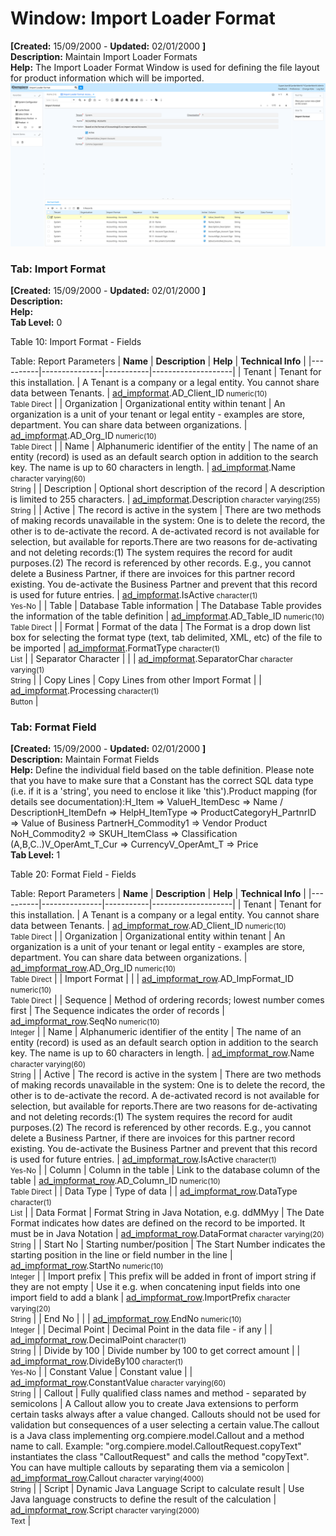# Window: Import Loader Format

**[Created:** 15/09/2000 - **Updated:** 02/01/2000 **]**  
**Description:** Maintain Import Loader Formats  
**Help:** The Import Loader Format Window is used for defining the file layout for product information which will be imported.  
![](/img/docs/manual/ImportLoaderFormat-Window_iDempiere_v12.0.0.png)

### Tab: Import Format

**[Created:** 15/09/2000 - **Updated:** 02/01/2000 **]**   
**Description:**   
**Help:**   
**Tab Level:** 0

Table 10: Import Format - Fields 

Table: Report Parameters
| **Name** | **Description** | **Help** | **Technical Info** |
|----------|---------------|-----------|--------------------|
| Tenant | Tenant for this installation. | A Tenant is a company or a legal entity. You cannot share data between Tenants. | [ad_impformat](https://idempiere-schemaspy.muriloht.com/adempiere/tables/ad_impformat.html).AD_Client_ID<small> numeric(10) <br/> Table Direct</small> | 
| Organization | Organizational entity within tenant | An organization is a unit of your tenant or legal entity - examples are store, department. You can share data between organizations. | [ad_impformat](https://idempiere-schemaspy.muriloht.com/adempiere/tables/ad_impformat.html).AD_Org_ID<small> numeric(10) <br/> Table Direct</small> | 
| Name | Alphanumeric identifier of the entity | The name of an entity (record) is used as an default search option in addition to the search key. The name is up to 60 characters in length. | [ad_impformat](https://idempiere-schemaspy.muriloht.com/adempiere/tables/ad_impformat.html).Name<small> character varying(60) <br/> String</small> | 
| Description | Optional short description of the record | A description is limited to 255 characters. | [ad_impformat](https://idempiere-schemaspy.muriloht.com/adempiere/tables/ad_impformat.html).Description<small> character varying(255) <br/> String</small> | 
| Active | The record is active in the system | There are two methods of making records unavailable in the system: One is to delete the record, the other is to de-activate the record. A de-activated record is not available for selection, but available for reports.There are two reasons for de-activating and not deleting records:(1) The system requires the record for audit purposes.(2) The record is referenced by other records. E.g., you cannot delete a Business Partner, if there are invoices for this partner record existing. You de-activate the Business Partner and prevent that this record is used for future entries. | [ad_impformat](https://idempiere-schemaspy.muriloht.com/adempiere/tables/ad_impformat.html).IsActive<small> character(1) <br/> Yes-No</small> | 
| Table | Database Table information | The Database Table provides the information of the table definition | [ad_impformat](https://idempiere-schemaspy.muriloht.com/adempiere/tables/ad_impformat.html).AD_Table_ID<small> numeric(10) <br/> Table Direct</small> | 
| Format | Format of the data | The Format is a drop down list box for selecting the format type (text, tab delimited, XML, etc) of the file to be imported | [ad_impformat](https://idempiere-schemaspy.muriloht.com/adempiere/tables/ad_impformat.html).FormatType<small> character(1) <br/> List</small> | 
| Separator Character |  |  | [ad_impformat](https://idempiere-schemaspy.muriloht.com/adempiere/tables/ad_impformat.html).SeparatorChar<small> character varying(1) <br/> String</small> | 
| Copy Lines | Copy Lines from other Import Format |  | [ad_impformat](https://idempiere-schemaspy.muriloht.com/adempiere/tables/ad_impformat.html).Processing<small> character(1) <br/> Button</small> | 


### Tab: Format Field

**[Created:** 15/09/2000 - **Updated:** 02/01/2000 **]**   
**Description:** Maintain Format Fields  
**Help:** Define the individual field based on the table definition.  Please note that you have to make sure that a Constant has the correct  SQL data type (i.e. if it is a &#x27;string&#x27;, you need to enclose it like &#x27;this&#x27;).Product mapping (for details see documentation):H_Item =&gt; ValueH_ItemDesc =&gt; Name / DescriptionH_ItemDefn =&gt; HelpH_ItemType =&gt; ProductCategoryH_PartnrID =&gt; Value of Business PartnerH_Commodity1 =&gt; Vendor Product NoH_Commodity2 =&gt; SKUH_ItemClass =&gt; Classification (A,B,C..)V_OperAmt_T_Cur =&gt; CurrencyV_OperAmt_T =&gt; Price  
**Tab Level:** 1

Table 20: Format Field - Fields 

Table: Report Parameters
| **Name** | **Description** | **Help** | **Technical Info** |
|----------|---------------|-----------|--------------------|
| Tenant | Tenant for this installation. | A Tenant is a company or a legal entity. You cannot share data between Tenants. | [ad_impformat_row](https://idempiere-schemaspy.muriloht.com/adempiere/tables/ad_impformat_row.html).AD_Client_ID<small> numeric(10) <br/> Table Direct</small> | 
| Organization | Organizational entity within tenant | An organization is a unit of your tenant or legal entity - examples are store, department. You can share data between organizations. | [ad_impformat_row](https://idempiere-schemaspy.muriloht.com/adempiere/tables/ad_impformat_row.html).AD_Org_ID<small> numeric(10) <br/> Table Direct</small> | 
| Import Format |  |  | [ad_impformat_row](https://idempiere-schemaspy.muriloht.com/adempiere/tables/ad_impformat_row.html).AD_ImpFormat_ID<small> numeric(10) <br/> Table Direct</small> | 
| Sequence | Method of ordering records; lowest number comes first | The Sequence indicates the order of records | [ad_impformat_row](https://idempiere-schemaspy.muriloht.com/adempiere/tables/ad_impformat_row.html).SeqNo<small> numeric(10) <br/> Integer</small> | 
| Name | Alphanumeric identifier of the entity | The name of an entity (record) is used as an default search option in addition to the search key. The name is up to 60 characters in length. | [ad_impformat_row](https://idempiere-schemaspy.muriloht.com/adempiere/tables/ad_impformat_row.html).Name<small> character varying(60) <br/> String</small> | 
| Active | The record is active in the system | There are two methods of making records unavailable in the system: One is to delete the record, the other is to de-activate the record. A de-activated record is not available for selection, but available for reports.There are two reasons for de-activating and not deleting records:(1) The system requires the record for audit purposes.(2) The record is referenced by other records. E.g., you cannot delete a Business Partner, if there are invoices for this partner record existing. You de-activate the Business Partner and prevent that this record is used for future entries. | [ad_impformat_row](https://idempiere-schemaspy.muriloht.com/adempiere/tables/ad_impformat_row.html).IsActive<small> character(1) <br/> Yes-No</small> | 
| Column | Column in the table | Link to the database column of the table | [ad_impformat_row](https://idempiere-schemaspy.muriloht.com/adempiere/tables/ad_impformat_row.html).AD_Column_ID<small> numeric(10) <br/> Table Direct</small> | 
| Data Type | Type of data |  | [ad_impformat_row](https://idempiere-schemaspy.muriloht.com/adempiere/tables/ad_impformat_row.html).DataType<small> character(1) <br/> List</small> | 
| Data Format | Format String in Java Notation, e.g. ddMMyy | The Date Format indicates how dates are defined on the record to be imported.  It must be in Java Notation | [ad_impformat_row](https://idempiere-schemaspy.muriloht.com/adempiere/tables/ad_impformat_row.html).DataFormat<small> character varying(20) <br/> String</small> | 
| Start No | Starting number/position | The Start Number indicates the starting position in the line or field number in the line | [ad_impformat_row](https://idempiere-schemaspy.muriloht.com/adempiere/tables/ad_impformat_row.html).StartNo<small> numeric(10) <br/> Integer</small> | 
| Import prefix | This prefix will be added in front of import string if they are not empty | Use it e.g. when concatening input fields into one import field to add a blank | [ad_impformat_row](https://idempiere-schemaspy.muriloht.com/adempiere/tables/ad_impformat_row.html).ImportPrefix<small> character varying(20) <br/> String</small> | 
| End No |  |  | [ad_impformat_row](https://idempiere-schemaspy.muriloht.com/adempiere/tables/ad_impformat_row.html).EndNo<small> numeric(10) <br/> Integer</small> | 
| Decimal Point | Decimal Point in the data file - if any |  | [ad_impformat_row](https://idempiere-schemaspy.muriloht.com/adempiere/tables/ad_impformat_row.html).DecimalPoint<small> character(1) <br/> String</small> | 
| Divide by 100 | Divide number by 100 to get correct amount |  | [ad_impformat_row](https://idempiere-schemaspy.muriloht.com/adempiere/tables/ad_impformat_row.html).DivideBy100<small> character(1) <br/> Yes-No</small> | 
| Constant Value | Constant value |  | [ad_impformat_row](https://idempiere-schemaspy.muriloht.com/adempiere/tables/ad_impformat_row.html).ConstantValue<small> character varying(60) <br/> String</small> | 
| Callout | Fully qualified class names and method - separated by semicolons | A Callout allow you to create Java extensions to perform certain tasks always after a value changed. Callouts should not be used for validation but consequences of a user selecting a certain value.The callout is a Java class implementing org.compiere.model.Callout and a method name to call.  Example: &quot;org.compiere.model.CalloutRequest.copyText&quot; instantiates the class &quot;CalloutRequest&quot; and calls the method &quot;copyText&quot;. You can have multiple callouts by separating them via a semicolon | [ad_impformat_row](https://idempiere-schemaspy.muriloht.com/adempiere/tables/ad_impformat_row.html).Callout<small> character varying(4000) <br/> String</small> | 
| Script | Dynamic Java Language Script to calculate result | Use Java language constructs to define the result of the calculation | [ad_impformat_row](https://idempiere-schemaspy.muriloht.com/adempiere/tables/ad_impformat_row.html).Script<small> character varying(2000) <br/> Text</small> | 


